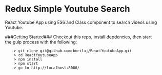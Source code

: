 # Redux Simple Youtube Search
React Youtube App using ES6 and Class component to search videos using Youtube.

###Getting Started###
Checkout this repo, install depdencies, then start the gulp process with the following:

```
	> git clone git@github.com:bneiluj/ReactYoutubeApp.git
	> cd ReactYoutubeApp
	> npm install
	> npm start
	> go to http://localhost:8080/
```
